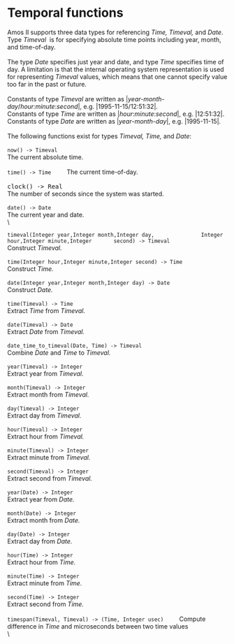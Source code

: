 # Temporal functions

Amos II supports three data types for referencing *Time, Timeval,* and
*Date*.\
 Type *Timeval*  is for specifying absolute time points including year,
month, and time-of-day.\
\
 The type *Date* specifies just year and date, and type *Time* specifies
time of day. A limitation is that the internal operating system
representation is used for representing *Timeval* values, which means
that one cannot specify value too far in the past or future.\
\
 Constants of type *Timeval* are written as
|*year-month-day*/*hour:minute*:*second*|, e.g. |1995-11-15/12:51:32|.\
 Constants of type *Time* are written as |*hour*:*minute*:*second*|,
e.g. |12:51:32|.\
 Constants of type *Date* are written as |*year*-*month*-*day*|, e.g.
|1995-11-15|.\
\
 The following functions exist for types *Timeval, Time,* and *Date*:\
\
 `now() -> Timeval`\
 The current absolute time.\
\
 `time() -> Time     `The current time-of-day.\
\
 <span style="font-family: monospace; ">clock() -&gt; Real</span>\
 The number of seconds since the system was started.\
\
 `date() -> Date`\
 The current year and date.\
\

`timeval(Integer year,Integer month,Integer day,               Integer hour,Integer minute,Integer       second) -> Timeval`\
 Construct *Timeval.*\
\
 `time(Integer hour,Integer minute,Integer second) -> Time`\
 Construct *Time.*\
\
 `date(Integer year,Integer month,Integer day) -> Date`\
 Construct *Date.*\
\
 `time(Timeval) -> Time`\
 Extract *Time* from *Timeval.*\
\
 `date(Timeval) -> Date`\
 Extract *Date* from *Timeval.*\
\
 `date_time_to_timeval(Date, Time) -> Timeval`\
 Combine *Date* and *Time* to *Timeval.*\
\
 `year(Timeval) -> Integer`\
 Extract year from *Timeval.*\
\
 `month(Timeval) -> Integer`\
 Extract month from *Timeval.*\
\
 `day(Timeval) -> Integer`\
 Extract day from *Timeval.*\
\
 `hour(Timeval) -> Integer`\
 Extract hour from *Timeval.*\
\
 `minute(Timeval) -> Integer`\
 Extract minute from *Timeval.*\
\
 `second(Timeval) -> Integer`\
 Extract second from *Timeval.*\
\
 `year(Date) -> Integer`\
 Extract year from *Date.*\
\
 `month(Date) -> Integer`\
 Extract month from *Date.*\
\
 `day(Date) -> Integer`\
 Extract day from *Date.*\
\
 `hour(Time) -> Integer`\
 Extract hour from *Time.*\
\
 `minute(Time) -> Integer`\
 Extract minute from *Time.*\
\
 `second(Time) -> Integer`\
 Extract second from *Time.*\
\
 `timespan(Timeval, Timeval) -> (Time, Integer usec)     `Compute
difference in *Time* and microseconds between two time values\
\
